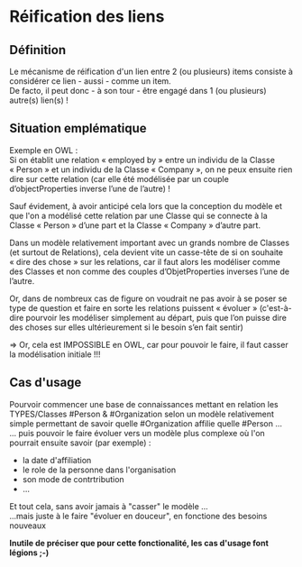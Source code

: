 Réification des liens
==

Définition
-
Le mécanisme de réification d'un lien entre 2 (ou plusieurs) items consiste à considérer ce lien - aussi - comme un item.   
De facto, il peut donc - à son tour - être engagé dans 1 (ou plusieurs) autre(s) lien(s) !

Situation emplématique
-
Exemple en OWL :   
Si on établit une relation « employed by » entre un individu de la Classe « Person » et un individu de la Classe « Company », on ne peux ensuite rien dire sur cette relation (car elle été modélisée par un couple d’objectProperties inverse l’une de l’autre) !   

Sauf évidement, à avoir anticipé cela lors que la conception du modèle et que l'on a modélisé cette relation par une Classe qui se connecte à la Classe « Person » d’une part et la Classe « Company » d’autre part.   

Dans un modèle relativement important avec un grands nombre de Classes (et surtout de Relations), cela devient vite un casse-tête de si on souhaite « dire des chose » sur les relations, car il faut alors les modéliser comme des Classes et non comme des couples d’ObjetProperties inverses l’une de l’autre.

Or, dans de nombreux cas de figure on voudrait ne pas avoir à se poser se type de question et faire en sorte les relations puissent « évoluer » (c'est-à-dire pourvoir les modéliser simplement au départ, puis que l’on puisse dire des choses sur elles ultérieurement si le besoin s’en fait sentir)

=> Or, cela est IMPOSSIBLE en OWL, car pour pouvoir le faire, il faut casser la modélisation initiale !!!

Cas d'usage
-
Pourvoir commencer une base de connaissances mettant en relation les TYPES/Classes #Person & #Organization selon un modèle relativement simple permettant de savoir quelle #Organization affilie quelle #Person ...   
... puis pouvoir le faire évoluer vers un modèle plus complexe où l'on pourrait ensuite savoir (par exemple) :
   - la date d'affiliation
   - le role de la personne dans l'organisation
   - son mode de contrtribution 
   - ...
   
   Et tout cela, sans avoir jamais à "casser" le modèle ...    
   ...mais juste à le faire "évoluer en douceur", en fonctione des besoins nouveaux 
   
   __Inutile de préciser que pour cette fonctionalité, les cas d'usage font légions ;-)__
